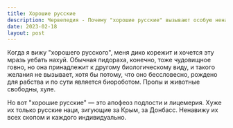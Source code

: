 ```yaml
---
title: Хорошие русские
description: Червепедия - Почему "хорошие русские" вызывают особую ненависть.
date: 2023-02-18
layout: post
---
```


<p>Когда я вижу "хорошего русского", меня дико корежит и хочется эту мразь уебать нахуй. Обычная пидораха, конечно, тоже чудовищное говно, но она принадлежит к другому биологическому виду, и такого желания не вызывает, хотя бы потому, что оно бессловесно, рождено для рабства и по сути является биороботом. Пролы и животные свободны, хуле.</p>

<p>Но вот "хорошие русские" — это апофеоз подлости и лицемерия. Хуже их только русские наци, зигующие за Крым, за Донбасс. Ненавижу их всех скопом и каждого индивидуально.</p>